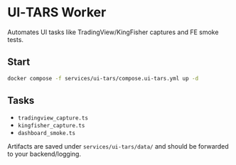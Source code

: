 # UI‑TARS Worker

Automates UI tasks like TradingView/KingFisher captures and FE smoke tests.

## Start
```bash
docker compose -f services/ui-tars/compose.ui-tars.yml up -d
```

## Tasks
- `tradingview_capture.ts`
- `kingfisher_capture.ts`
- `dashboard_smoke.ts`

Artifacts are saved under `services/ui-tars/data/` and should be forwarded to your backend/logging.
